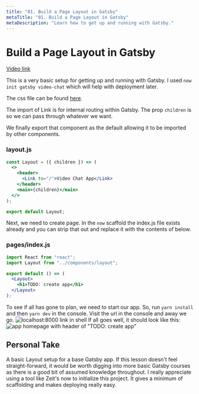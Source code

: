```yaml
---
title: "01. Build a Page Layout in Gatsby"
metaTitle: "01. Build a Page Layout in Gatsby"
metaDescription: "Learn how to get up and running with Gatsby."
---
```


# Build a Page Layout in Gatsby

[Video link](https://egghead.io/lessons/gatsby-build-a-page-layout-in-gatsby)

This is a very basic setup for getting up and running with Gatsby. I used `now init gatsby video-chat` which will help with deployment later.

The css file can be found [here](https://github.com/jlengstorf/twilio-gatsby-video-chat/blob/master/src/components/layout.css).

The import of Link is for internal routing within Gatsby. The prop `children` is so we can pass through whatever we want.

We finally export that component as the default allowing it to be imported by other components.

### layout.js

```jsx
const Layout = ({ children }) => (
  <>
    <header>
      <Link to="/">Video Chat App</Link>
    </header>
    <main>{children}</main>
  </>
);

export default Layout;
```

Next, we need to create page. In the `now` scaffold the index.js file exists already and you can strip that out and replace it with the contents of below.

### pages/index.js

```jsx
import React from "react";
import Layout from "../components/layout";

export default () => (
  <Layout>
    <h1>TODO: create app</h1>
  </Layout>
);
```

To see if all has gone to plan, we need to start our app. So, run `yarn install` and then `yarn dev` in the console. Visit the url in the console and away we go.
![localhost:8000 link in shell](https://res.cloudinary.com/dg3gyk0gu/image/upload/v1576277267/transcript-images/gatsby-learn-build-a-page-layout-in-gatsby-localhost.jpg)
If all goes well, it should look like this:
![app homepage with header of "TODO: create app"](https://res.cloudinary.com/dg3gyk0gu/image/upload/v1576277267/transcript-images/gatsby-learn-build-a-page-layout-in-gatsby-homepage.jpg)

## Personal Take

A basic Layout setup for a base Gatsby app. If this lesson doesn't feel straight-forward, it would be worth digging into more basic Gatsby courses as there is a good bit of assumed knowledge throughout. I really appreciate using a tool like Zeit's now to initialize this project. It gives a minimum of scaffolding and makes deploying really easy.

